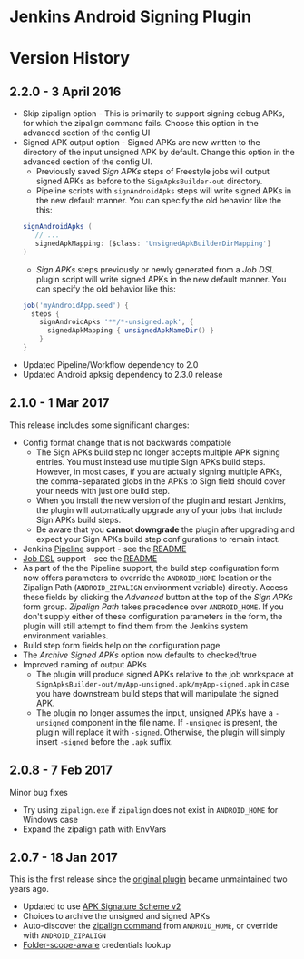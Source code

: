 # Jenkins Android Signing Plugin
# Version History

## 2.2.0 - 3 April 2016
* Skip zipalign option - This is primarily to support signing debug APKs, for which the zipalign command fails.
  Choose this option in the advanced section of the config UI
* Signed APK output option - Signed APKs are now written to the directory of the input unsigned APK by default.  Change this option in the advanced section of 
  the config UI.  
  * Previously saved _Sign APKs_ steps of Freestyle jobs will output signed APKs as before to the
  `SignApksBuilder-out` directory.
  * Pipeline scripts with `signAndroidApks` steps will write signed APKs in the new default manner.
  You can specify the old behavior like the this: 
  ```groovy
  signAndroidApks (
     // ...
     signedApkMapping: [$class: 'UnsignedApkBuilderDirMapping']
  )
  ```
  * _Sign APKs_ steps previously or newly generated from a _Job DSL_ plugin script will write signed APKs in the new default manner.  You can specify the old
  behavior like this:
  ```groovy
  job('myAndroidApp.seed') {
    steps {
      signAndroidApks '**/*-unsigned.apk', {
        signedApkMapping { unsignedApkNameDir() }
      }
  }
  ```
* Updated Pipeline/Workflow dependency to 2.0
* Updated Android apksig dependency to 2.3.0 release

## 2.1.0 - 1 Mar 2017
This release includes some significant changes:
* Config format change that is not backwards compatible
  * The Sign APKs build step no longer accepts multiple APK signing entries.  You must instead use multiple Sign APKs build steps.  However, in most cases, if you are actually signing multiple APKs, the comma-separated globs in the APKs to Sign field should cover your needs with just one build step.
  * When you install the new version of the plugin and restart Jenkins, the plugin will automatically upgrade any of your jobs that include Sign APKs build steps.
  * Be aware that you **cannot downgrade** the plugin after upgrading and expect your Sign APKs build step configurations to remain intact.
* Jenkins [Pipeline](https://jenkins.io/doc/book/pipeline/) support - see the [README](README.md)
* [Job DSL](https://github.com/jenkinsci/job-dsl-plugin/wiki) support - see the [README](README.md)
* As part of the the Pipeline support, the build step configuration form now offers parameters to override the `ANDROID_HOME` location or the Zipalign Path (`ANDROID_ZIPALIGN` environment variable) directly. Access these fields by clicking the _Advanced_ button at the top of the _Sign APKs_ form group. _Zipalign Path_ takes precedence over `ANDROID_HOME`. If you don't supply either of these configuration parameters in the form, the plugin will still attempt to find them from the Jenkins system environment variables.
* Build step form fields help on the configuration page
* The _Archive Signed APKs_ option now defaults to checked/true
* Improved naming of output APKs
  * The plugin will produce signed APKs relative to the job workspace at `SignApksBuilder-out/myApp-unsigned.apk/myApp-signed.apk` in case you have downstream build steps that will manipulate the signed APK.
  * The plugin no longer assumes the input, unsigned APKs have a `-unsigned` component in the file name.  If `-unsigned` is present, the plugin will replace it with `-signed`.  Otherwise, the plugin will simply insert `-signed` before the `.apk` suffix.
  
## 2.0.8 - 7 Feb 2017
Minor bug fixes
* Try using `zipalign.exe` if `zipalign` does not exist in `ANDROID_HOME` for Windows case
* Expand the zipalign path with EnvVars

## 2.0.7 - 18 Jan 2017
This is the first release since the [original plugin](https://github.com/bignerdranch/jenkins-android-signing) became unmaintained two years ago.
* Updated to use [APK Signature Scheme v2](https://source.android.com/security/apksigning/v2.html)
* Choices to archive the unsigned and signed APKs
* Auto-discover the [zipalign command](https://developer.android.com/studio/command-line/zipalign.html) from `ANDROID_HOME`, or override with `ANDROID_ZIPALIGN`
* [Folder-scope-aware](https://wiki.jenkins-ci.org/display/JENKINS/CloudBees+Folders+Plugin) credentials lookup